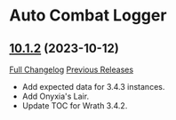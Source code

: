 # Auto Combat Logger

## [10.1.2](https://github.com/Talryn/AutoCombatLogger/tree/10.1.2) (2023-10-12)
[Full Changelog](https://github.com/Talryn/AutoCombatLogger/compare/10.1.1...10.1.2) [Previous Releases](https://github.com/Talryn/AutoCombatLogger/releases)

- Add expected data for 3.4.3 instances.  
- Add Onyxia's Lair.  
- Update TOC for Wrath 3.4.2.  
